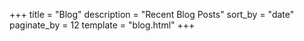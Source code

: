 +++
title = "Blog"
description = "Recent Blog Posts"
sort_by = "date"
paginate_by = 12
template = "blog.html"
+++
